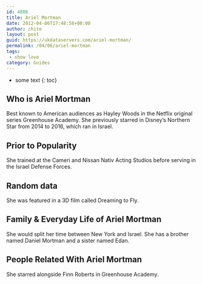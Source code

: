 ```yaml
---
id: 4806
title: Ariel Mortman
date: 2012-04-06T17:48:58+00:00
author: chito
layout: post
guid: https://ukdataservers.com/ariel-mortman/
permalink: /04/06/ariel-mortman
tags:
 - show love
category: Guides
---
```


* some text
{: toc}
          
          
## Who is  Ariel Mortman
                  
                  
                  
Best known to American audiences as Hayley Woods in the Netflix original series Greenhouse Academy. She previously starred in Disney&#8217;s Northern Star from 2014 to 2016, which ran in Israel.
                  
                
                
                
## Prior to Popularity 
                  
                  
                  
She trained at the Cameri and Nissan Nativ Acting Studios before serving in the Israel Defense Forces.
                  
                
                
                
## Random data 
                  
                  
                  
She was featured in a 3D film called Dreaming to Fly.
                  
                
                
                
## Family & Everyday Life of Ariel Mortman
                  
                  
                  
She would split her time between New York and Israel. She has a brother named Daniel Mortman and a sister named Edan. 
                  
                
                
                
## People Related With  Ariel Mortman
                  
                  
                  
She starred alongside Finn Roberts in Greenhouse Academy.
                  
                
              
            
          
          
          
    
    
  
